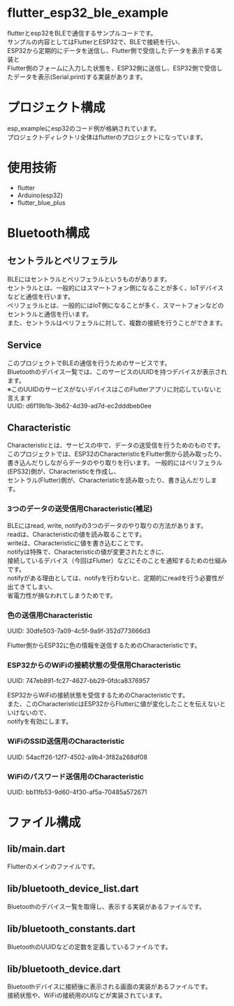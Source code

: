 # flutter_esp32_ble_example
flutterとesp32をBLEで通信するサンプルコードです。<br>
サンプルの内容としてはFlutterとESP32で、BLEで接続を行い、<br>
ESP32から定期的にデータを送信し、Flutter側で受信したデータを表示する実装と<br>
Flutter側のフォームに入力した状態を、ESP32側に送信し、ESP32側で受信したデータを表示(Serial.print)する実装があります。<br>

# プロジェクト構成
esp_exampleにesp32のコード例が格納されています。<br>
プロジェクトディレクトリ全体はflutterのプロジェクトになっています。

# 使用技術
- flutter
- Arduino(esp32)
- flutter_blue_plus

# Bluetooth構成
## セントラルとペリフェラル
BLEにはセントラルとペリフェラルというものがあります。<br>
セントラルとは、一般的にはスマートフォン側になることが多く、IoTデバイスなどと通信を行います。<br>
ペリフェラルとは、一般的にはIoT側になることが多く、スマートフォンなどのセントラルと通信を行います。<br>
また、セントラルはペリフェラルに対して、複数の接続を行うことができます。<br>

## Service
このプロジェクトでBLEの通信を行うためのサービスです。<br>
Bluetoothのデバイス一覧では、このサービスのUUIDを持つデバイスが表示されます。<br>
※このUUIDのサービスがないデバイスはこのFlutterアプリに対応していないと言えます<br>
UUID: d6f19b1b-3b62-4d39-ad7d-ec2dddbeb0ee

## Characteristic
Characteristicとは、サービスの中で、データの送受信を行うためのものです。<br>
このプロジェクトでは、ESP32のCharacteristicをFlutter側から読み取ったり、<br>
書き込んだりしながらデータのやり取りを行います。
一般的にはペリフェラル(EPS32)側が、Characteristicを作成し、<br>
セントラル(Flutter)側が、Characteristicを読み取ったり、書き込んだりします。<br>

### 3つのデータの送受信用Characteristic(補足)
BLEにはread, write, notifyの3つのデータのやり取りの方法があります。<br>
readは、Characteristicの値を読み取ることです。<br>
writeは、Characteristicに値を書き込むことです。<br>
notifyは特殊で、Characteristicの値が変更されたときに、<br>
接続しているデバイス（今回はFlutter）などにそのことを通知するための仕組みです。<br>
notifyがある理由としては、notifyを行わないと、定期的にreadを行う必要性が出てきてしまい、<br>
省電力性が損なわれてしまうためです。<br>

### 色の送信用Characteristic
UUID: 30dfe503-7a09-4c5f-9a9f-352d773666d3<br>

Flutter側からESP32に色の情報を送信するためのCharacteristicです。<br>

### ESP32からのWiFiの接続状態の受信用Characteristic
UUID: 747eb891-fc27-4627-bb29-0fdca8376957<br>

ESP32からWiFiの接続状態を受信するためのCharacteristicです。<br>
また、このCharacteristicはESP32からFlutterに値が変化したことを伝えないといけないので、<br>
notifyを有効にします。<br>

### WiFiのSSID送信用のCharacteristic
UUID: 54acff26-12f7-4502-a9b4-3f82a268df08

### WiFiのパスワード送信用のCharacteristic
UUID: bb11fb53-9d60-4f30-af5a-70485a572671

# ファイル構成
## lib/main.dart
Flutterのメインのファイルです。<br>

## lib/bluetooth_device_list.dart
Bluetoothのデバイス一覧を取得し、表示する実装があるファイルです。<br>

## lib/bluetooth_constants.dart
BluetoothのUUIDなどの定数を定義しているファイルです。<br>

## lib/bluetooth_device.dart
Bluetoothデバイスに接続後に表示される画面の実装があるファイルです。<br>
接続状態や、WiFiの接続用のUIなどが実装されています。<br>